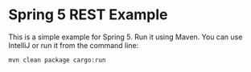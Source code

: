 # Spring 5 REST Example

This is a simple example for Spring 5.
Run it using Maven. You can use IntelliJ or run it from the command line:

`mvn clean package cargo:run`